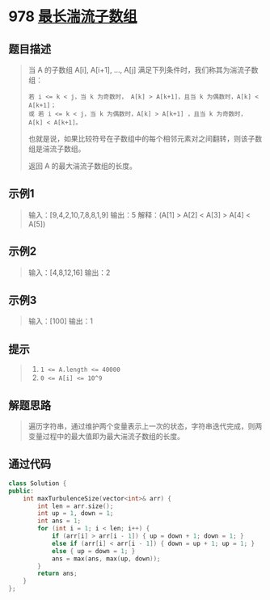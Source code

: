 # 978 [最长湍流子数组](https://leetcode-cn.com/problems/longest-turbulent-subarray/)

## 题目描述

> 当 A 的子数组 A[i], A[i+1], ..., A[j] 满足下列条件时，我们称其为湍流子数组：
>
>     若 i <= k < j，当 k 为奇数时， A[k] > A[k+1]，且当 k 为偶数时，A[k] < A[k+1]；
>     或 若 i <= k < j，当 k 为偶数时，A[k] > A[k+1] ，且当 k 为奇数时， A[k] < A[k+1]。
>
> 也就是说，如果比较符号在子数组中的每个相邻元素对之间翻转，则该子数组是湍流子数组。
>
> 返回 A 的最大湍流子数组的长度。
>

## 示例1

> 输入：[9,4,2,10,7,8,8,1,9]
> 输出：5
> 解释：(A[1] > A[2] < A[3] > A[4] < A[5])

## 示例2

> 输入：[4,8,12,16]
> 输出：2

## 示例3

> 输入：[100]
> 输出：1

## 提示

>1. `1 <= A.length <= 40000`
>2. `0 <= A[i] <= 10^9`

## 解题思路

>遍历字符串，通过维护两个变量表示上一次的状态，字符串迭代完成，则两变量过程中的最大值即为最大湍流子数组的长度。

## 通过代码

```cpp
class Solution {
public:
    int maxTurbulenceSize(vector<int>& arr) {
        int len = arr.size();
        int up = 1, down = 1;
        int ans = 1;
        for (int i = 1; i < len; i++) {
            if (arr[i] > arr[i - 1]) { up = down + 1; down = 1; }
            else if (arr[i] < arr[i - 1]) { down = up + 1; up = 1; }
            else { up = down = 1; }
            ans = max(ans, max(up, down));
        }
        return ans;
    }
};

```

